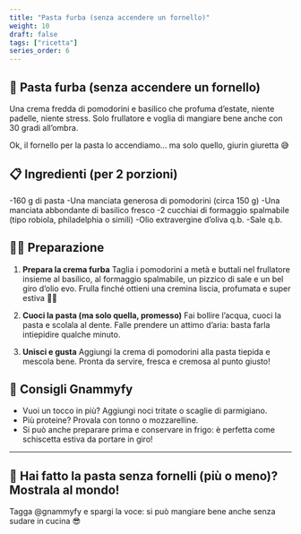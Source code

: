 ```yaml
---
title: "Pasta furba (senza accendere un fornello)"
weight: 10
draft: false
tags: ["ricetta"]
series_order: 6
---
```


## 🍝 Pasta furba (senza accendere un fornello)
Una crema fredda di pomodorini e basilico che profuma d’estate, niente padelle, niente stress. Solo frullatore e voglia di mangiare bene anche con 30 gradi all’ombra.

Ok, il fornello per la pasta lo accendiamo… ma solo quello, giurin giuretta 😅

## 📋 Ingredienti (per 2 porzioni)
-160 g di pasta
-Una manciata generosa di pomodorini (circa 150 g)
-Una manciata abbondante di basilico fresco
-2 cucchiai di formaggio spalmabile (tipo robiola, philadelphia o simili)
-Olio extravergine d’oliva q.b.
-Sale q.b.

## 👩‍🍳 Preparazione
1. **Prepara la crema furba**
Taglia i pomodorini a metà e buttali nel frullatore insieme al basilico, al formaggio spalmabile, un pizzico di sale e un bel giro d’olio evo.
Frulla finché ottieni una cremina liscia, profumata e super estiva 🌿🍅

2. **Cuoci la pasta (ma solo quella, promesso)**
Fai bollire l’acqua, cuoci la pasta e scolala al dente. Falle prendere un attimo d’aria: basta farla intiepidire qualche minuto.

3. **Unisci e gusta**
Aggiungi la crema di pomodorini alla pasta tiepida e mescola bene. Pronta da servire, fresca e cremosa al punto giusto!

## 🍴 Consigli Gnammyfy
- Vuoi un tocco in più? Aggiungi noci tritate o scaglie di parmigiano.
- Più proteine? Provala con tonno o mozzarelline.
- Si può anche preparare prima e conservare in frigo: è perfetta come schiscetta estiva da portare in giro!

---

## 📸 Hai fatto la pasta senza fornelli (più o meno)? Mostrala al mondo!
Tagga @gnammyfy e spargi la voce: si può mangiare bene anche senza sudare in cucina 😎

